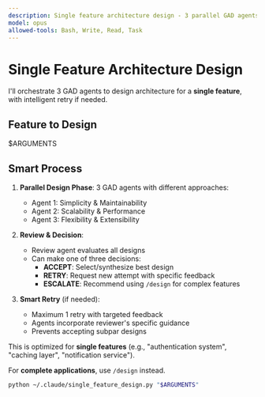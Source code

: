```yaml
---
description: Single feature architecture design - 3 parallel GAD agents with smart retry
model: opus
allowed-tools: Bash, Write, Read, Task
---
```


# Single Feature Architecture Design

I'll orchestrate 3 GAD agents to design architecture for a **single feature**, with intelligent retry if needed.

## Feature to Design
$ARGUMENTS

## Smart Process

1. **Parallel Design Phase**: 3 GAD agents with different approaches:
   - Agent 1: Simplicity & Maintainability
   - Agent 2: Scalability & Performance  
   - Agent 3: Flexibility & Extensibility

2. **Review & Decision**:
   - Review agent evaluates all designs
   - Can make one of three decisions:
     - **ACCEPT**: Select/synthesize best design
     - **RETRY**: Request new attempt with specific feedback
     - **ESCALATE**: Recommend using `/design` for complex features

3. **Smart Retry** (if needed):
   - Maximum 1 retry with targeted feedback
   - Agents incorporate reviewer's specific guidance
   - Prevents accepting subpar designs

This is optimized for **single features** (e.g., "authentication system", "caching layer", "notification service").

For **complete applications**, use `/design` instead.

```bash
python ~/.claude/single_feature_design.py "$ARGUMENTS"
```